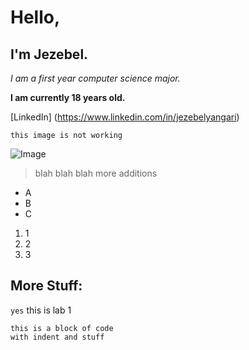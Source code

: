 # Hello, 
## I'm Jezebel.

*I am a first year computer science major.*

**I am currently 18 years old.**

[LinkedIn] (https://www.linkedin.com/in/jezebelyangari)

```
this image is not working
```

![Image](https://www.google.com/url?sa=i&url=https%3A%2F%2Fpatch.com%2Fcalifornia%2Fsan-diego%2Fucsd-launch-celebration-50th-anniversary-geisel-library&psig=AOvVaw1kddPATIIEQkhle12iRKXH&ust=1649524942371000&source=images&cd=vfe&ved=0CAoQjRxqFwoTCLDjlrf9hPcCFQAAAAAdAAAAABAD)

> blah blah blah
> more additions
* A
* B
* C

1. 1
2. 2
3. 3

More Stuff: 
---

`yes` this is lab 1

```
this is a block of code
with indent and stuff
```

